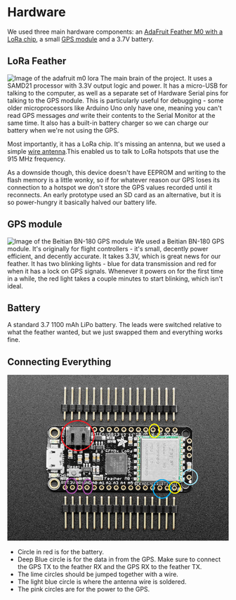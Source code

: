 # Hardware
We used three main hardware components: an [AdaFruit Feather M0 with a LoRa chip](https://www.adafruit.com/product/3178?gclid=Cj0KCQjwj_ajBhCqARIsAA37s0ylBGdYXEcQm-ULQQxGy7eUbJM02SukKQ5waotLcpxdd_qDQGqUE-QaArKKEALw_wcB), a small [GPS module](https://www.amazon.com/Geekstory-Navigation-Raspberry-Aircraft-Controller/dp/B078Y4XZN9) and a 3.7V battery.

## LoRa Feather
![Image of the adafruit m0 lora](https://cdn-shop.adafruit.com/970x728/3178-12.jpg)
The main brain of the project. It uses a SAMD21 processor with 3.3V output logic and power. It has a micro-USB for talking to the computer, as well as a separate set of Hardware Serial pins for talking to the GPS module. This is particularly useful for debugging - some older microprocessors like Arduino Uno only have one, meaning you can't read GPS messages *and* write their contents to the Serial Monitor at the same time. It also has a built-in battery charger so we can charge our battery when we're not using the GPS. 

Most importantly, it has a LoRa chip. It's missing an antenna, but we used a simple [wire antenna](https://learn.adafruit.com/adafruit-feather-m0-radio-with-lora-radio-module/antenna-options).This enabled us to talk to LoRa hotspots that use the 915 MHz frequency. 

As a downside though, this device doesn't have EEPROM and writing to the flash memory is a little wonky, so if for whatever reason our GPS loses its connection to a hotspot we don't store the GPS values recorded until it reconnects. An early prototype used an SD card as an alternative, but it is so power-hungry it basically halved our battery life. 

## GPS module
![Image of the Beitian BN-180 GPS module](https://m.media-amazon.com/images/I/618dldlOaiL._AC_SY355_.jpg)
We used a Beitian BN-180 GPS module. It's originally for flight controllers - it's small, decently power efficient, and decently accurate. It takes 3.3V, which is great news for our feather. It has two blinking lights - blue for data transmission and red for when it has a lock on GPS signals. Whenever it powers on for the first time in a while, the red light takes a couple minutes to start blinking, which isn't ideal.

## Battery

A standard 3.7 1100 mAh LiPo battery. The leads were switched relative to what the feather wanted, but we just swapped them and everything works fine.

## Connecting Everything
![Connections](assets/connections.png)

* Circle in red is for the battery.
* Deep Blue circle is for the data in from the GPS. Make sure to connect the GPS TX to the feather RX and the GPS RX to the feather TX.
* The lime circles should be jumped together with a wire.
* The light blue circle is where the antenna wire is soldered.
* The pink circles are for the power to the GPS.